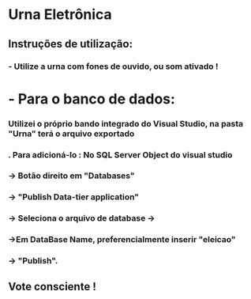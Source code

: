 

# Urna Eletrônica

## Instruções de utilização:

### - Utilize a urna com fones de ouvido, ou som ativado !

# - Para o banco de dados:
###  Utilizei o próprio bando integrado do Visual Studio, na pasta "Urna" terá o arquivo exportado
### . Para adicioná-lo : No SQL Server Object do visual studio 
### -> Botão direito em "Databases" 
### -> "Publish Data-tier application" 
### -> Seleciona o arquivo de database -> 
### ->Em DataBase Name, preferencialmente inserir "eleicao"
### -> "Publish".

## Vote consciente !



